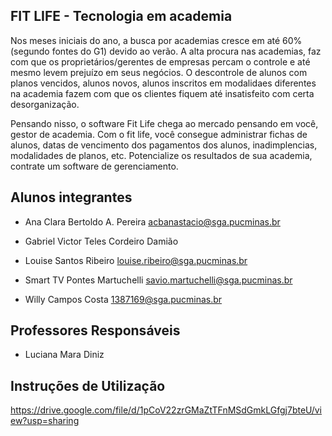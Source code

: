 ## FIT LIFE - Tecnologia em academia

Nos meses iniciais do ano, a busca por academias cresce em até 60% (segundo fontes do G1) devido ao verão. A alta procura nas academias, faz com que os proprietários/gerentes de empresas percam o controle e até mesmo levem prejuízo em seus negócios. O descontrole de alunos com planos vencidos, alunos novos, alunos inscritos em modalidaes diferentes na academia fazem com que os clientes fiquem até insatisfeito com certa desorganização.

Pensando nisso, o software Fit Life chega ao mercado pensando em você, gestor de academia. Com o fit life, você consegue administrar fichas de alunos, datas de vencimento dos pagamentos dos alunos, inadimplencias, modalidades de planos, etc. Potencialize os resultados de sua academia, contrate um software de gerenciamento. 

## Alunos integrantes 

- Ana Clara Bertoldo A. Pereira 
  acbanastacio@sga.pucminas.br
- Gabriel Victor Teles Cordeiro Damião
 
- Louise Santos Ribeiro
 louise.ribeiro@sga.pucminas.br
- Smart TV Pontes Martuchelli
savio.martuchelli@sga.pucminas.br
- Willy Campos Costa
1387169@sga.pucminas.br

## Professores Responsáveis

- Luciana Mara Diniz

## Instruções de Utilização


https://drive.google.com/file/d/1pCoV22zrGMaZtTFnMSdGmkLGfgj7bteU/view?usp=sharing
